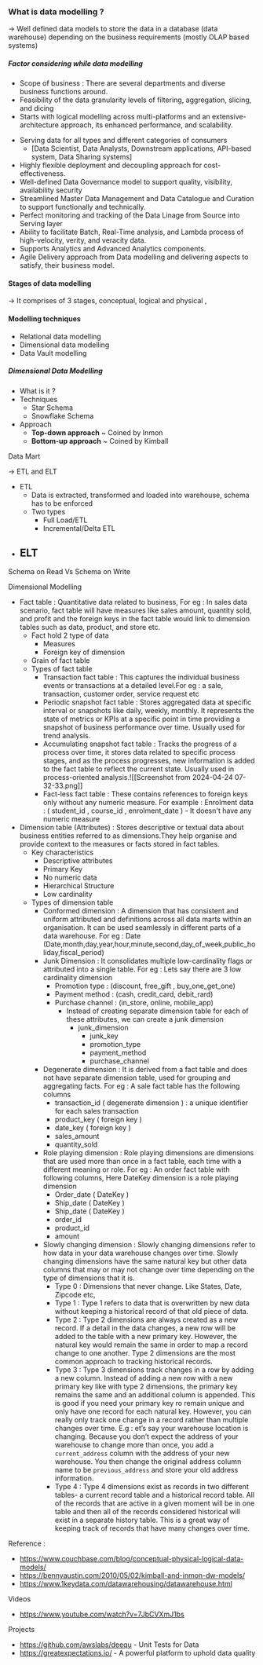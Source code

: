 ### What is data modelling ?
->  Well defined data models to store the data in a database (data warehouse) depending on the business requirements (mostly OLAP based systems)

##### Factor considering while data modelling
* Scope of business : There are several departments and diverse business functions around.
* Feasibility of the data granularity levels of filtering, aggregation, slicing, and dicing
* Starts with logical modelling across multi-platforms and an extensive-architecture approach, its enhanced performance, and scalability.
- Serving data for all types and different categories of consumers
    - [Data Scientist, Data Analysts, Downstream applications, API-based system, Data Sharing systems]
- Highly flexible deployment and decoupling approach for cost-effectiveness.
- Well-defined Data Governance model to support quality, visibility, availability security
- Streamlined Master Data Management and Data Catalogue and Curation to support functionally and technically.
- Perfect monitoring and tracking of the Data Linage from Source into Serving layer
- Ability to facilitate Batch, Real-Time analysis, and Lambda process of high-velocity, verity, and veracity data.
- Supports Analytics and Advanced Analytics components.
- Agile Delivery approach from Data modelling and delivering aspects to satisfy, their business model.

#### Stages of data modelling
-> It comprises of 3 stages, conceptual, logical and physical ,

#### Modelling techniques
* Relational data modelling
* Dimensional data modelling
* Data Vault modelling



##### Dimensional Data Modelling
* What is it ?
* Techniques
	* Star Schema
	* Snowflake Schema
* Approach
	* **Top-down approach** ~ Coined by Inmon
	* **Bottom-up approach** ~ Coined by Kimball


Data Mart

-> ETL and ELT
- ETL
	- Data is extracted, transformed and loaded into warehouse, schema has to be enforced
	- Two types
		- Full Load/ETL
		- Incremental/Delta ETL 
- ELT
	- 


Schema on Read Vs Schema on Write


Dimensional Modelling
- Fact table : Quantitative data related to business, For eg : In sales data scenario, fact table will have measures like sales amount, quantity sold, and profit and the foreign keys in the fact table would link to dimension tables such as data, product, and store etc.
	- Fact hold 2 type of data
		- Measures
		- Foreign key of dimension
	- Grain of fact table
	- Types of fact table
		- Transaction fact table :  This captures the individual business events or transactions at a detailed level.For eg :  a sale, transaction, customer order, service request etc
		- Periodic snapshot fact table : Stores aggregated data at specific interval or snapshots like daily, weekly, monthly. It represents the state of metrics or KPIs at a specific point in time providing a snapshot of business performance over time. Usually used for trend analysis.
		- Accumulating snapshot fact table : Tracks the progress of a process over time, it stores data related to specific process stages, and as the process progresses, new information is added to the fact table to reflect the current state. Usually used in process-oriented analysis.![[Screenshot from 2024-04-24 07-32-33.png]]
		- Fact-less fact table : These contains references to foreign keys only without any numeric measure. For example : Enrolment data : ( student_id , course_id , enrolment_date ) - It doesn't have any numeric measure
- Dimension table (Attributes) : Stores descriptive or textual data about business entities referred to as dimensions.They help organise and provide context to the measures or facts stored in fact tables.
	- Key characteristics
		- Descriptive attributes
		- Primary Key
		- No numeric data
		- Hierarchical Structure
		- Low cardinality
	- Types of dimension table
		- Conformed dimension : A dimension that has consistent and uniform attributed and definitions across all data marts within an organisation. It can be used seamlessly in different parts of a data warehouse. For eg : Date (Date,month,day,year,hour,minute,second,day_of_week,public_holiday,fiscal_period)
		- Junk Dimension : It consolidates multiple low-cardinality flags or attributed into a single table. For eg : Lets say there are 3 low cardinality dimension 
			- Promotion type : (discount, free_gift , buy_one_get_one)
			- Payment method : (cash, credit_card, debit_rard)
			- Purchase channel : (in_store, online, mobile_app)
				- Instead of creating separate dimension table for each of these attributes, we can create a junk dimension
					- junk_dimension
						- junk_key
						- promotion_type
						- payment_method
						- purchase_channel
		-  Degenerate dimension : It is derived from a fact table and does not have separate dimension table, used for grouping and aggregating facts.  For eg :  A sale fact table has the following columns
			- transaction_id ( degenerate dimension ) : a unique identifier for each sales transaction
			- product_key ( foreign key )
			- date_key ( foreign key )
			- sales_amount
			- quantity_sold
		- Role playing dimension : Role playing dimensions are dimensions that are used more than once in a fact table, each time with a different meaning or role. For eg : An order fact table with following columns, Here DateKey dimension is a role playing dimension
			- Order_date ( DateKey )
			- Ship_date ( DateKey )
			- Ship_date ( DateKey )
			- order_id
			- product_id
			- amount
		-  Slowly changing dimension : Slowly changing dimensions refer to how data in your data warehouse changes over time. Slowly changing dimensions have the same natural key but other data columns that may or may not change over time depending on the type of dimensions that it is.
			- Type 0 : Dimensions that never change. Like States, Date, Zipcode etc, 
			- Type 1 : Type 1 refers to data that is overwritten by new data without keeping a historical record of that old piece of data.
			- Type 2 :  Type 2 dimensions are always created as a new record. If a detail in the data changes, a new row will be added to the table with a new primary key. However, the natural key would remain the same in order to map a record change to one another. Type 2 dimensions are the most common approach to tracking historical records.
			- Type 3 : Type 3 dimensions track changes in a row by adding a new column. Instead of adding a new row with a new primary key like with type 2 dimensions, the primary key remains the same and an additional column is appended. This is good if you need your primary key ro remain unique and only have one record for each natural key. However, you can really only track one change in a record rather than multiple changes over time. E.g : et’s say your warehouse location is changing. Because you don’t expect the address of your warehouse to change more than once, you add a `current_address` column with the address of your new warehouse. You then change the original address column name to be `previous_address` and store your old address information.
			- Type 4 : Type 4 dimensions exist as records in two different tables- a current record table and a historical record table. All of the records that are active in a given moment will be in one table and then all of the records considered historical will exist in a separate history table. This is a great way of keeping track of records that have many changes over time.






 Reference : 
 * https://www.couchbase.com/blog/conceptual-physical-logical-data-models/
 * https://bennyaustin.com/2010/05/02/kimball-and-inmon-dw-models/
 * https://www.1keydata.com/datawarehousing/datawarehouse.html

Videos
* https://www.youtube.com/watch?v=7JbCVXmJ1bs

Projects
- https://github.com/awslabs/deequ -  Unit Tests for Data
- https://greatexpectations.io/ - A powerful platform to uphold data quality